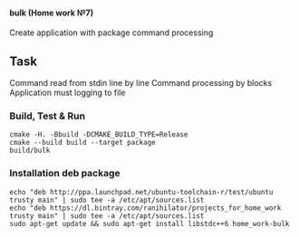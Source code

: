 #### bulk (Home work №7)
Create application with package command processing

## Task

Command read from stdin line by line
Command processing by blocks
Application must logging to file

### Build, Test & Run
```
cmake -H. -Bbuild -DCMAKE_BUILD_TYPE=Release
cmake --build build --target package
build/bulk
```

### Installation deb package
```
echo "deb http://ppa.launchpad.net/ubuntu-toolchain-r/test/ubuntu trusty main" | sudo tee -a /etc/apt/sources.list
echo "deb https://dl.bintray.com/ranihilator/projects_for_home_work trusty main" | sudo tee -a /etc/apt/sources.list
sudo apt-get update && sudo apt-get install libstdc++6 home_work-bulk
```
